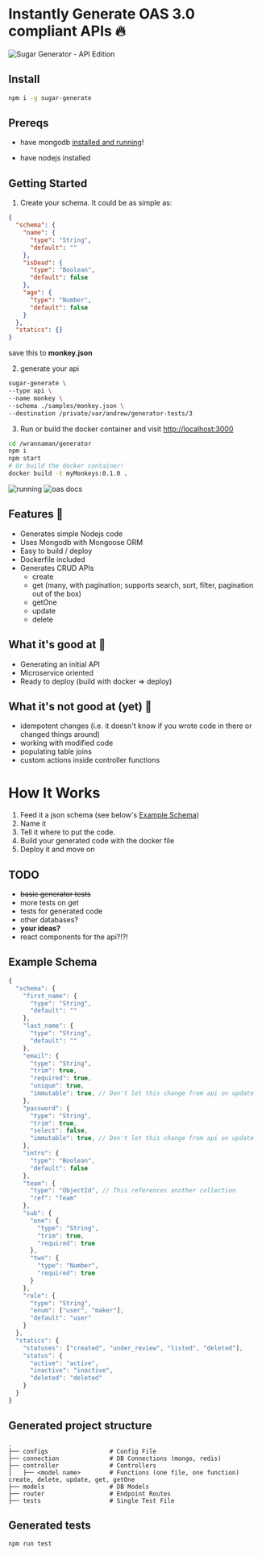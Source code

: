 # Instantly Generate OAS 3.0 compliant APIs 🔥

![Sugar Generator - API Edition](./logo.png)


## Install

```sh
npm i -g sugar-generate
```

## Prereqs

- have mongodb [installed and running](https://treehouse.github.io/installation-guides/mac/mongo-mac.html)!

- have nodejs installed

## Getting Started

1. Create your schema. It could be as simple as:

```json
{
  "schema": {
    "name": {
      "type": "String",
      "default": ""
    },
    "isDead": {
      "type": "Boolean",
      "default": false
    },
    "age": {
      "type": "Number",
      "default": false
    }
  },
  "statics": {}
}
```
save this to **monkey.json**

2. generate your api

```sh
sugar-generate \
--type api \
--name monkey \
--schema ./samples/monkey.json \
--destination /private/var/andrew/generator-tests/3
```

3. Run or build the docker container and visit [http://localhost:3000](http://localhost:3000)

```sh
cd /wrannaman/generator
npm i
npm start
# Or build the docker container!
docker build -t myMonkeys:0.1.0 .
```

![running](./start.png)
![oas docs](./monkey.png)


## Features 🙉
- Generates simple Nodejs code
- Uses Mongodb with Mongoose ORM
- Easy to build / deploy
- Dockerfile included
- Generates CRUD APIs
  - create
  - get (many, with pagination; supports search, sort, filter, pagination out of the box)
  - getOne
  - update
  - delete

## What it's good at 🙊

- Generating an initial API
- Microservice oriented
- Ready to deploy (build with docker => deploy)

## What it's not good at (yet) 🙈

- idempotent changes (i.e. it doesn't know if you wrote code in there or changed things around)
- working with modified code
- populating table joins
- custom actions inside controller functions

# How It Works

1. Feed it a json schema (see below's [Example Schema](#Example-Schema))
2. Name it
3. Tell it where to put the code.
4. Build your generated code with the docker file
5. Deploy it and move on

## TODO

- ~~basic generator tests~~
- more tests on get
- tests for generated code
- other databases?
- **your ideas?**
- react components for the api?!?!

## Example Schema

```js
{
  "schema": {
    "first_name": {
      "type": "String",
      "default": ""
    },
    "last_name": {
      "type": "String",
      "default": ""
    },
    "email": {
      "type": "String",
      "trim": true,
      "required": true,
      "unique": true,
      "immutable": true, // Don't let this change from api on update
    },
    "password": {
      "type": "String",
      "trim": true,
      "select": false,
      "immutable": true, // Don't let this change from api on update
    },
    "intro": {
      "type": "Boolean",
      "default": false
    },
    "team": {
      "type": "ObjectId", // This references another collection
      "ref": "Team"
    },
    "sub": {
      "one": {
        "type": "String",
        "trim": true,
        "required": true
      },
      "two": {
        "type": "Number",
        "required": true
      }
    },
    "role": {
      "type": "String",
      "enum": ["user", "maker"],
      "default": "user"
    }
  },
  "statics": {
    "statuses": ["created", "under_review", "listed", "deleted"],
    "status": {
      "active": "active",
      "inactive": "inactive",
      "deleted": "deleted"
    }
  }
}

```


## Generated project structure

    .
    ├── configs                 # Config File
    ├── connection              # DB Connections (mongo, redis)
    ├── controller              # Controllers
    │   ├── <model name>        # Functions (one file, one function) create, delete, update, get, getOne
    ├── models                  # DB Models
    ├── router                  # Endpoint Routes
    ├── tests                   # Single Test File

## Generated tests

```sh
npm run test
```
